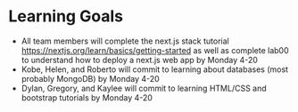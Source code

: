 # Learning Goals

* All team members will complete the next.js stack tutorial https://nextjs.org/learn/basics/getting-started as well as complete lab00 to understand how to deploy a next.js web app by Monday 4-20
* Kobe, Helen, and Roberto will commit to learning about databases (most probably MongoDB) by Monday 4-20
* Dylan, Gregory, and Kaylee will commit to learning HTML/CSS and bootstrap tutorials by Monday 4-20
